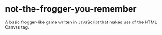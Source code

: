 # not-the-frogger-you-remember

A basic frogger-like game written in JavaScript that makes use of the HTML Canvas tag.
